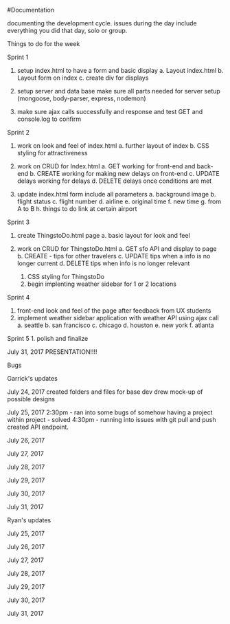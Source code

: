 #Documentation



<!-- ///////////////////////////////////////////////////////////////////////////////////////////////////// -->

documenting the development cycle. issues during the day
include everything you did that day, solo or group.

Things to do for the week


Sprint 1
  1. setup index.html to have a form and basic display
    a. Layout index.html
    b. Layout form on index
    c. create div for displays

  2. setup server and data base
    make sure all parts needed for server setup (mongoose, body-parser, express, nodemon)

  3. make sure ajax calls successfully and response and test GET and console.log to confirm


Sprint 2
1. work on look and feel of index.html
    a. further layout of index
    b. CSS styling for attractiveness

  2. work on CRUD for Index.html
      a. GET working for front-end and back-end
      b. CREATE working for making new delays on front-end
      c. UPDATE delays working for delays
      d. DELETE delays once conditions are met

  3. update index.html form include all parameters
      a. background image
      b. flight status
      c. flight number
      d. airline
      e. original time
      f. new time
      g. from A to B
      h. things to do link at certain airport


Sprint 3
  1. create ThingstoDo.html page
      a. basic layout for look and feel

  2. work on CRUD for ThingstoDo.html
      a. GET sfo API and display to page
      b. CREATE - tips for other travelers
      c. UPDATE tips when a info is no longer current
      d. DELETE tips when info is no longer relevant


      <!-- stretch goal  -->
      1. CSS styling for ThingstoDo
      2. begin implenting weather sidebar for 1 or 2 locations

  Sprint 4
  1. front-end look and feel of the page after feedback from UX students
  2. implement weather sidebar application with weather API using ajax call
      a. seattle
      b. san francisco
      c. chicago
      d. houston
      e. new york
      f. atlanta

Sprint 5
    1. polish and finalize

  July 31, 2017
    PRESENTATION!!!!

<!-- ///////////////////////////////////////////////////////////////////////////////////////////////////// -->
Bugs
<!-- issue, time stamp, was issue solved?-->

Garrick's updates

July 24, 2017
  created folders and files for base dev
  drew mock-up of possible designs

July 25, 2017
  2:30pm - ran into some bugs of somehow having a project within project - solved
  4:30pm - running into issues with git pull and push
  created API endpoint.

July 26, 2017


July 27, 2017


July 28, 2017


July 29, 2017


July 30, 2017


July 31, 2017



Ryan's updates

July 25, 2017

July 26, 2017

July 27, 2017

July 28, 2017

July 29, 2017

July 30, 2017

July 31, 2017
